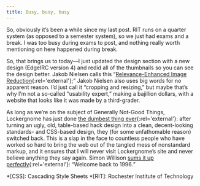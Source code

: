 ```yaml
---
title: Busy, busy, busy
---
```

So, obviously it’s been a while since my last post. RIT runs on a quarter system (as opposed to a semester system), so we just had exams and a break. I was too busy during exams to post, and nothing really worth mentioning on here happened during break.

So, that brings us to today—I just updated the design section with a new design (EdgeIRC version 4) and redid all of the thumbnails so you can see the design better. Jakob Nielsen calls this “[Relevance-Enhanced Image Reduction](http://www.useit.com/alertbox/9611.html "Marginalia of Web Design (Jakob Nielsen's Alertbox November 1996)"){:rel='external'};” Jakob Nielsen also uses big words for no apparent reason. I’d just call it “cropping and resizing,” but maybe that’s why I’m not a so-called “usability expert,” making a bajillion dollars, with a website that looks like it was made by a third-grader.

As long as we’re on the subject of Generally Not-Good Things, Lockergnome has just done [the dumbest thing ever](http://channels.lockergnome.com/web/backissues/20040303.phtml#20040303_1 "Lockergnome GNOMEREPORT: Busy Bees In The Hive"){:rel='external'}: after turning an ugly, old, table-based hack design into a clean, decent-looking standards- and CSS-based design, they (for some unfathomable reason) switched back. This is a slap in the face to countless people who have worked so hard to bring the web out of the tangled mess of nonstandard markup, and it ensures that I will never visit Lockergnome’s site and never believe anything they say again. Simon Willison [sums it up perfectly](http://simon.incutio.com/archive/2004/03/08/devolution "Simon Willison - Lockergnome reverts"){:rel='external'}: <q cite="http://simon.incutio.com/archive/2004/03/08/devolution">Welcome back to 1996.</q>

*[CSS]: Cascading Style Sheets
*[RIT]: Rochester Institute of Technology
